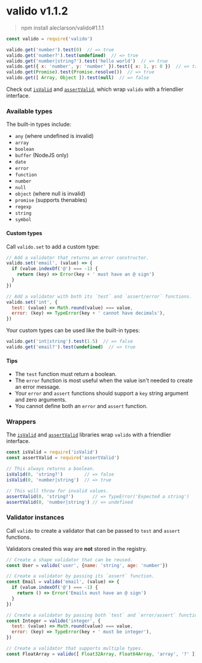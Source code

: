 
# valido v1.1.2 

> npm install aleclarson/valido#1.1.1

```js
const valido = require('valido')

valido.get('number').test(0)  // => true
valido.get('number?').test(undefined)  // => true
valido.get('number|string?').test('hello world')  // => true
valido.get({ x: 'number', y: 'number' }).test({ x: 1, y: 0 })  // => true
valido.get(Promise).test(Promise.resolve())  // => true
valido.get([ Array, Object ]).test(null)  // => false
```

Check out [`isValid`](https://github.com/aleclarson/isValid) and [`assertValid`](https://github.com/aleclarson/assertValid), which wrap `valido` with a friendlier interface.

### Available types

The built-in types include:
- `any` (where undefined is invalid)
- `array`
- `boolean`
- `buffer` (NodeJS only)
- `date`
- `error`
- `function`
- `number`
- `null`
- `object` (where null is invalid)
- `promise` (supports thenables)
- `regexp`
- `string`
- `symbol`

#### Custom types

Call `valido.set` to add a custom type:

```js
// Add a validator that returns an error constructor.
valido.set('email', (value) => {
  if (value.indexOf('@') === -1) {
    return (key) => Error(key + ' must have an @ sign')
  }
})

// Add a validator with both its `test` and `assert/error` functions.
valido.set('int', {
  test: (value) => Math.round(value) === value,
  error: (key) => TypeError(key + ' cannot have decimals'),
})
```

Your custom types can be used like the built-in types:

```js
valido.get('int|string').test(1.5)  // => false
valido.get('email?').test(undefined)  // => true
```

#### Tips
- The `test` function must return a boolean.
- The `error` function is most useful when the value isn't needed to create an error message.
- Your `error` and `assert` functions should support a `key` string argument and zero arguments. 
- You cannot define both an `error` and `assert` function.

### Wrappers

The [`isValid`](https://github.com/aleclarson/isValid) and [`assertValid`](https://github.com/aleclarson/assertValid) libraries wrap `valido` with a friendlier interface.

```js
const isValid = require('isValid')
const assertValid = require('assertValid')

// This always returns a boolean.
isValid(0, 'string?')        // => false
isValid(0, 'number|string')  // => true

// This will throw for invalid values.
assertValid(0, 'string?')       // => TypeError('Expected a string')
assertValid(0, 'number|string') // => undefined
```

### Validator instances

Call `valido` to create a validator that can be passed to `test` and `assert` functions.

Validators created this way are **not** stored in the registry.

```js
// Create a shape validator that can be reused.
const User = valido('user', {name: 'string', age: 'number'})

// Create a validator by passing its `assert` function.
const Email = valido('email', (value) => {
  if (value.indexOf('@') === -1) {
    return () => Error('Emails must have an @ sign')
  }
})

// Create a validator by passing both `test` and `error/assert` functions.
const Integer = valido('integer', {
  test: (value) => Math.round(value) === value,
  error: (key) => TypeError(key + ' must be integer'), 
})

// Create a validator that supports multiple types.
const FloatArray = valido([ Float32Array, Float64Array, 'array', '?' ])
```

